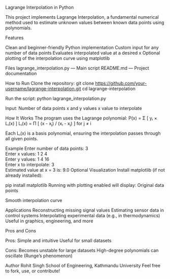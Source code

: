 Lagrange Interpolation in Python

This project implements Lagrange Interpolation, a fundamental numerical method used to estimate unknown values between known data points using polynomials.

Features

Clean and beginner-friendly Python implementation
Custom input for any number of data points
Evaluates interpolated value at a desired x
Optional plotting of the interpolation curve using matplotlib

Files
lagrange_interpolation.py — Main script
README.md — Project documentation

How to Run
Clone the repository:
git clone https://github.com/your-username/lagrange-interpolation.git
cd lagrange-interpolation

Run the script:
python lagrange_interpolation.py

Input:
Number of data points
x and y values
x value to interpolate

How It Works
The program uses the Lagrange polynomial:
P(x) = Σ [ yᵢ × Lᵢ(x) ]
Lᵢ(x) = Π [ (x - xⱼ) / (xᵢ - xⱼ) ] for j ≠ i

Each Lᵢ(x) is a basis polynomial, ensuring the interpolation passes through all given points.

Example
Enter number of data points: 3  
Enter x values: 1 2 4  
Enter y values: 1 4 16  
Enter x to interpolate: 3  
Estimated value at x = 3 is: 9.0
Optional Visualization
Install matplotlib (if not already installed):

pip install matplotlib
Running with plotting enabled will display:
Original data points

Smooth interpolation curve

Applications
Reconstructing missing signal values
Estimating sensor data in control systems
Interpolating experimental data (e.g., in thermodynamics)
Useful in graphics, engineering, and more

Pros and Cons

Pros:
Simple and intuitive
Useful for small datasets

Cons:
Becomes unstable for large datasets
High-degree polynomials can oscillate (Runge’s phenomenon)

Author
Rohit Singh
School of Engineering, Kathmandu University
Feel free to fork, use, or contribute!
